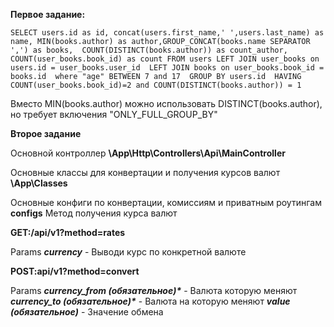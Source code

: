 **Первое задание:**

`SELECT users.id as id, concat(users.first_name,' ',users.last_name) as name, MIN(books.author) as author,GROUP_CONCAT(books.name SEPARATOR ',') as books, 
COUNT(DISTINCT(books.author)) as count_author, COUNT(user_books.book_id) as count FROM users
	LEFT JOIN user_books on users.id = user_books.user_id 
	LEFT JOIN books on user_books.book_id = books.id 
	where "age" BETWEEN 7 and 17 
	GROUP BY users.id 
	HAVING COUNT(user_books.book_id)=2 and COUNT(DISTINCT(books.author)) = 1`

Вместо MIN(books.author) можно использовать DISTINCT(books.author), но требует включения "ONLY_FULL_GROUP_BY"

**Второе задание**

Основной контроллер **\App\Http\Controllers\Api\MainController**

Основные классы для конвертации и получения курсов валют **\App\Classes**

Основные конфиги по конвертации, комиссиям и приватным роутингам **configs**
Метод получения курса валют

**GET:/api/v1?method=rates**

Params
**_currency_** - Выводи курс по конкретной валюте

**POST:api/v1?method=convert**

Params
**_currency_from (обязательное)*_** - Валюта которую меняют
**_currency_to (обязательное)*_** - Валюта на которую меняют
**_value (обязательное)_** - Значение обмена
